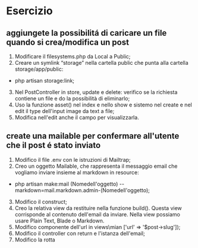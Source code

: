 # Esercizio

## aggiungete la possibilitá di caricare un file quando si crea/modifica un post

1. Modificare il filesystems.php da Local a Public;
2. Creare un symlink “storage” nella cartella public che punta alla cartella storage/app/public:
- php artisan storage:link;
3. Nel PostController in store, update e delete: verifico se la richiesta contiene un file e do la possibilità di eliminarlo;
4. Uso la funzione asset() nel index e nello show e sistemo nel create e nel edit il type dell'input image da text a file;
5. Modifica nell'edit anche il campo per visualizzarla.


## create una mailable per confermare all'utente che il post é stato inviato
1. Modifico il file .env con le istruzioni di Mailtrap;
2. Creo un oggetto Mailable, che rappresenta il messaggio email che vogliamo inviare insieme al markdown in resource:
- php artisan make:mail (Nomedell'oggetto) --markdown=mail.markdown.admin-(Nomedell'oggetto);
3. Modifico il construct;
4. Creo la relativa view da restituire nella funzione build(). Questa view corrisponde al contenuto dell'email da inviare. Nella view possiamo usare Plain Text, Blade o Markdown.
5. Modifico componente dell'url in views\mian ['url' => '$post->slug']);
6. Modifico il controller con return e l'istanza dell'email;
7. Modifico la rotta
